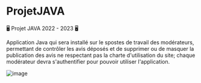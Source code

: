 # ProjetJAVA
🖥 Projet JAVA 2022 - 2023 🖥


Application Java qui sera installé sur le spostes de travail des modérateurs, permettant de contrôler les avis déposés et de supprimer ou de masquer la publication des avis ne respectant pas la charte d'utilisation du site; chaque modérateur devra s'authentifier pour pouvoir utiliser l'application.

![image](https://user-images.githubusercontent.com/101061034/223133816-146d15ac-af74-4166-8e4b-b29c5ff38b56.png)
